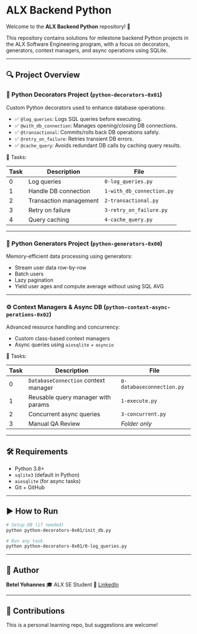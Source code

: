 # ALX Backend Python 

Welcome to the **ALX Backend Python** repository! 🚀

This repository contains solutions for milestone backend Python projects in the ALX Software Engineering program, with a focus on decorators, generators, context managers, and async operations using SQLite.

---

## 🔍 Project Overview

### 🔧 Python Decorators Project (`python-decorators-0x01`)

Custom Python decorators used to enhance database operations:

* ✅ `@log_queries`: Logs SQL queries before executing.
* ✅ `@with_db_connection`: Manages opening/closing DB connections.
* ✅ `@transactional`: Commits/rolls back DB operations safely.
* ✅ `@retry_on_failure`: Retries transient DB errors.
* ✅ `@cache_query`: Avoids redundant DB calls by caching query results.

📁 Tasks: 

| Task | Description            | File                      |
| ---- | ---------------------- | ------------------------- |
| 0    | Log queries            | `0-log_queries.py`        |
| 1    | Handle DB connection   | `1-with_db_connection.py` |
| 2    | Transaction management | `2-transactional.py`      |
| 3    | Retry on failure       | `3-retry_on_failure.py`   |
| 4    | Query caching          | `4-cache_query.py`        |

---

### 🔁 Python Generators Project (`python-generators-0x00`)

Memory-efficient data processing using generators:

* Stream user data row-by-row
* Batch users
* Lazy pagination
* Yield user ages and compute average without using SQL AVG

---

### ⚙️ Context Managers & Async DB (`python-context-async-perations-0x02`)

Advanced resource handling and concurrency:

* Custom class-based context managers
* Async queries using `aiosqlite` + `asyncio`

📁 Tasks:

| Task | Description                          | File                      |
| ---- | ------------------------------------ | ------------------------- |
| 0    | `DatabaseConnection` context manager | `0-databaseconnection.py` |
| 1    | Reusable query manager with params   | `1-execute.py`            |
| 2    | Concurrent async queries             | `3-concurrent.py`         |
| 3    | Manual QA Review                     | *Folder only*             |

---

## 🛠️ Requirements

* Python 3.8+
* `sqlite3` (default in Python)
* `aiosqlite` (for async tasks)
* Git + GitHub

---

## ▶️ How to Run

```bash
# Setup DB (if needed)
python python-decorators-0x01/init_db.py

# Run any task
python python-decorators-0x01/0-log_queries.py
```

---

## 👤 Author

**Betel Yohannes**
🎓 ALX SE Student
🔗 [LinkedIn](https://www.linkedin.com/in/betel-yohannes-24aa04320/)

---

## 🤝 Contributions

This is a personal learning repo, but suggestions are welcome!
